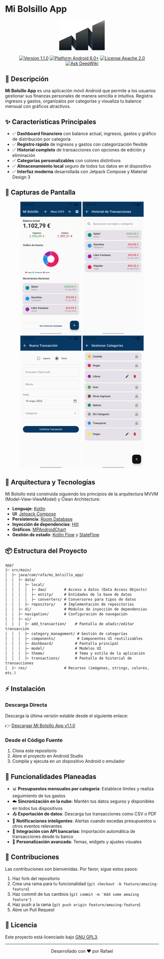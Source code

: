 # Mi Bolsillo App

<p align="center">
  <img src="images/app_icon.png" alt="Mi Bolsillo App Logo" width="150"/>
</p>

<p align="center">
  <a href="https://github.com/rafa/mi_bolsillo_app/releases/tag/v1.0.0"><img src="https://img.shields.io/badge/Version-1.0.0-blue" alt="Version 1.1.0"></a>
  <a href="https://github.com/rafa/mi_bolsillo_app/releases"><img src="https://img.shields.io/badge/Platform-Android%206.0+-brightgreen" alt="Platform Android 6.0+"></a>
  <a href="LICENSE"><img src="https://img.shields.io/badge/License-GNU%20GPL%203-orange" alt="License Apache 2.0"></a>
  <a href="https://deepwiki.com/R4F405/mi_bolsillo_app"><img src="https://deepwiki.com/badge.svg" alt="Ask DeepWiki"></a>
</p>

## 📱 Descripción

**Mi Bolsillo App** es una aplicación móvil Android que permite a los usuarios gestionar sus finanzas personales de manera sencilla e intuitiva. Registra ingresos y gastos, organízalos por categorías y visualiza tu balance mensual con gráficos atractivos.

## ✨ Características Principales

- ✅ **Dashboard financiero** con balance actual, ingresos, gastos y gráfico de distribución por categoría
- ✅ **Registro rápido** de ingresos y gastos con categorización flexible
- ✅ **Historial completo** de transacciones con opciones de edición y eliminación
- ✅ **Categorías personalizables** con colores distintivos
- ✅ **Almacenamiento local** seguro de todos tus datos en el dispositivo
- ✅ **Interfaz moderna** desarrollada con Jetpack Compose y Material Design 3

## 📸 Capturas de Pantalla

<p align="center">
  <img src="images/dashboard.jpg" width="200" alt="Dashboard"/>
  <img src="images/transaction_list.jpg" width="200" alt="Transacciones"/>
  <img src="images/add_transaction.jpg" width="200" alt="Añadir Transacción"/>
  <img src="images/category_management.jpg" width="200" alt="Gestión de Categorías"/>
</p>

## 🚀 Arquitectura y Tecnologías

<!--
<p align="center">
  <img src="documentation/app_architecture.png" width="600" alt="Arquitectura de la aplicación"/>
</p>
-->

Mi Bolsillo está construida siguiendo los principios de la arquitectura MVVM (Model-View-ViewModel) y Clean Architecture:

- **Lenguaje**: [Kotlin](https://kotlinlang.org/)
- **UI**: [Jetpack Compose](https://developer.android.com/jetpack/compose)
- **Persistencia**: [Room Database](https://developer.android.com/training/data-storage/room)
- **Inyección de dependencias**: [Hilt](https://developer.android.com/training/dependency-injection/hilt-android)
- **Gráficos**: [MPAndroidChart](https://github.com/PhilJay/MPAndroidChart)
- **Gestión de estado**: [Kotlin Flow](https://kotlinlang.org/docs/flow.html) y [StateFlow](https://kotlin.github.io/kotlinx.coroutines/kotlinx-coroutines-core/kotlinx.coroutines.flow/-state-flow/)

## 📦 Estructura del Proyecto

```
app/
├─ src/main/
│  ├─ java/com/rafa/mi_bolsillo_app/
│  │  ├─ data/
│  │  │  ├─ local/
│  │  │  │  ├─ dao/        # Acceso a datos (Data Access Objects)
│  │  │  │  ├─ entity/     # Entidades de la base de datos
│  │  │  │  ├─ converters/ # Conversores para tipos de datos
│  │  │  ├─ repository/    # Implementación de repositorios
│  │  ├─ di/               # Módulos de inyección de dependencias
│  │  ├─ navigation/       # Configuración de navegación
│  │  ├─ ui/
│  │  │  ├─ add_transaction/    # Pantalla de añadir/editar transacción
│  │  │  ├─ category_management/ # Gestión de categorías
│  │  │  ├─ components/          # Componentes UI reutilizables
│  │  │  ├─ dashboard/          # Pantalla principal
│  │  │  ├─ model/              # Modelos UI
│  │  │  ├─ theme/              # Tema y estilo de la aplicación
│  │  │  ├─ transactions/       # Pantalla de historial de transacciones
│  ├─ res/                 # Recursos (imágenes, strings, colores, etc.)
```

## ⚡ Instalación

### Descarga Directa
Descarga la última versión estable desde el siguiente enlace:

👉 [Descargar Mi Bolsillo App v1.1.0](https://github.com/R4F405/mi_bolsillo_app/releases/tag/v1.1.0)

### Desde el Código Fuente
1. Clona este repositorio
2. Abre el proyecto en Android Studio
3. Compila y ejecuta en un dispositivo Android o emulador

## 🔮 Funcionalidades Planeadas

- 📊 **Presupuestos mensuales por categoría**: Establece límites y realiza seguimiento de tus gastos
- ☁️ **Sincronización en la nube**: Mantén tus datos seguros y disponibles en todos tus dispositivos
- 📤 **Exportación de datos**: Descarga tus transacciones como CSV o PDF
- 🔔 **Notificaciones inteligentes**: Alertas cuando excedas presupuestos u otros eventos relevantes
- 🏦 **Integración con API bancarias**: Importación automática de transacciones desde tu banco
- 🎨 **Personalización avanzada**: Temas, widgets y ajustes visuales

## 🤝 Contribuciones

Las contribuciones son bienvenidas. Por favor, sigue estos pasos:

1. Haz fork del repositorio
2. Crea una rama para tu funcionalidad (`git checkout -b feature/amazing-feature`)
3. Haz commit de tus cambios (`git commit -m 'Add some amazing feature'`)
4. Haz push a la rama (`git push origin feature/amazing-feature`)
5. Abre un Pull Request

## 📄 Licencia

Este proyecto está licenciado bajo [GNU GPL3](LICENSE).

---

<p align="center">
  Desarrollado con ❤️ por Rafael
</p>
